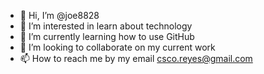 - 👋 Hi, I’m @joe8828
- 👀 I’m interested in learn about technology
- 🌱 I’m currently learning how to use GitHub
- 💞️ I’m looking to collaborate on my current work
- 📫 How to reach me by my email csco.reyes@gmail.com

<!---
joe8828/joe8828 is a ✨ special ✨ repository because its `README.md` (this file) appears on your GitHub profile.
You can click the Preview link to take a look at your changes.
--->
